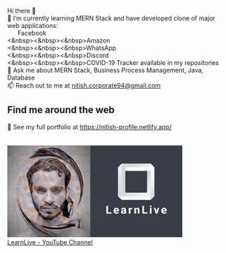 Hi there 👋 </br>
🌱 I’m currently learning MERN Stack and have developed clone of major web applications:</br>
 &nbsp; &nbsp; &nbsp; Facebook</br> 
 <&nbsp><&nbsp><&nbsp>Amazon</br>
 <&nbsp><&nbsp><&nbsp>WhatsApp</br>
 <&nbsp><&nbsp><&nbsp>Discord</br>
 <&nbsp><&nbsp><&nbsp>COVID-19 Tracker available in my repositories </br>
💬 Ask me about MERN Stack, Business Process Management, Java, Database</br>
📫 Reach out to me at nitish.corporate94@gmail.com</br>
## Find me around the web
💼 See my full portfolio at https://nitish-profile.netlify.app/</br></br></br>
<a href="https://www.youtube.com/channel/UCn1z0wb7dhFTnw_rrMrdaYw/videos">
<img src= "images/LearnLive.png" width=400>
</a></br>
<a href="https://www.youtube.com/channel/UCn1z0wb7dhFTnw_rrMrdaYw/videos">LearnLive - YouTube Channel</a>

